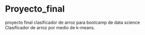 # Proyecto_final
proyecto final  clasificador de arroz para bootcamp de data science
Clasificador de arroz por medio de k-means.
